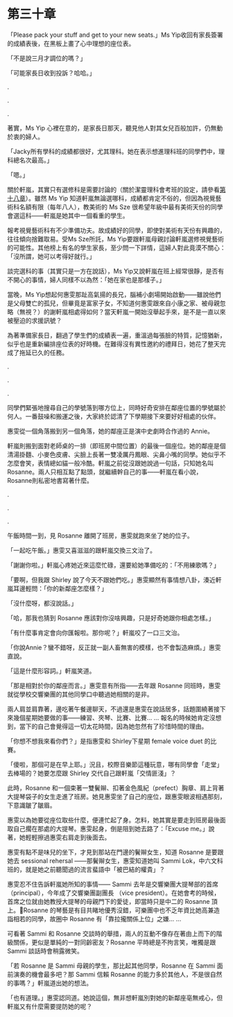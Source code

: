 # 第三十章

「Please pack your stuff and get to your new seats.」Ms Yip收回有家長簽署的成績表後，在黑板上畫了心中理想的座位表。

「不是說三月才調位的嗎？」

「可能家長日收到投訴？哈哈。」

.

.

.

著實，Ms Yip 心裡在意的，是家長日那天，聽見他人對其女兒百般加許，仍無動於衷的婦人。

「Jacky所有學科的成績都很好，尤其理科。她在表示想進理科班的同學們中，理科總名次最高。」

「嗯。」

關於軒嵐，其實只有選修科是需要討論的（關於潔靈理科會考班的設定，請參看[第十八章](ch18.md)）。雖然 Ms Yip 知道軒嵐無論選哪科，成績都肯定不俗的，但因為視覺藝術科名額有限（每年八人），教美術的 Ms Sze 很希望年級中最有美術天份的同學會選這科——軒嵐是她其中一個看重的學生。

報考視覺藝術科有不少準備功夫。故成績好的同學，即使對美術有天份有興趣的，往往傾向捨難取易。受Ms Sze所託，Ms Yip要跟軒嵐母親討論軒嵐選修視覺藝術的可能性。其他榜上有名的學生家長，至少問一下詳情，這婦人對此竟漠不關心：「沒所謂，她可以考得好就行。」

談完選科的事（其實只是一方在說話），Ms Yip又說軒嵐在班上經常很靜，是否有不開心的事情，婦人同樣不以為然：「她在家也是那樣子。」

當晚，Ms Yip想起何惠雯那趾高氣揚的長兄，腦補小劇場開始啟動——雖說他們是父母雙亡的孤兒，但畢竟是富家子女，不知道何惠雯跟來自小康之家、被母親忽略（無視？）的謝軒嵐相處得如何？當天軒嵐一開始沒舉起手來，是不是一直以來被壓迫的求援訊號？

為著準備家長日，翻過了學生們的成績表一遍，重溫過每張臉的特質，記憶猶新，似乎也是重新編排座位表的好時機。在難得沒有異性邀約的禮拜日，她花了整天完成了拖延已久的任務。

.

.

.

同學們緊張地搜尋自己的學號落到哪方位上，同時好奇安排在鄰座位置的學號屬於何人。一番鼓噪和搬運之後，大家終於認清了下學期接下來要好好相處的伙伴。

惠雯從一個角落搬到另一個角落，她的鄰座正是演中史劇時合作過的 Annie。

軒嵐則搬到面對老師桌的一排（即班房中間位置）的最後一個座位。她的鄰座是個清湯掛麵、小麥色皮膚、尖臉上長著一雙凌厲丹鳳眼、尖鼻小嘴的同學。她似乎不怎麼會笑，表情總如貓一般冷酷。軒嵐之前從沒跟她說過一句話，只知她名叫Rosanne。兩人只相互點了點頭，就繼續幹自己的事——軒嵐在看小說，Rosanne則私密地書寫著什麼。

.

.

.

午飯時間一到，見 Rosanne 離開了班房，惠雯就跑來坐了她的位子。

「一起吃午飯。」惠雯又喜滋滋的跟軒嵐交換三文治了。

「謝謝你啦。」軒嵐心疼她近來這麼忙碌，還要給她準備吃的：「不用練歌嗎？」

「要啊，但我跟 Shirley 說了今天不跟她們吃。」惠雯顯然有事情想八卦，湊近軒嵐耳邊輕問：「你的新鄰座怎麼樣？」

「沒什麼呀，都沒說話。」

「哈，那我也猜到 Rosanne 應該對你沒啥興趣，只是好奇她跟你相處怎樣。」

「有什麼事肯定會向你匯報啦。那你呢？」軒嵐咬了一口三文治。

「你說Annie？蠻不錯呀，反正就一副人畜無害的模樣，也不會製造麻煩。」惠雯直說。

「這是什麼形容詞。」軒嵐笑道。

「那是相對於你的鄰座而言。」惠雯意有所指——去年跟 Rosanne 同班時，惠雯就從學校交響樂團的其他同學口中聽過她相關的是非。

兩人肩並肩靠著，邊吃著午餐邊聊天，不過還是惠雯在說話居多，話題圍繞著接下來幾個星期她要做的事——練習、夾琴、比賽、比賽... ... 報名的時候她肯定沒想到，當下的自己會覺得這一切太花時間，因為她忽然有了珍惜時間的理由。

「你想不想我來看你們？」是指惠雯和 Shirley下星期 female voice duet 的比賽。

「傻啦，那個可是在早上耶。」況且，校際音樂節這種玩意，哪有同學會「走堂」去棒場的？她要怎麼跟 Shirley 交代自己跟軒嵐「交情匪淺」？

此時，Rosanne 和一個束著一雙鬢辮、扣著金色風紀（prefect）胸章、肩上背著大提琴袋子的女生走進了班房。她見惠雯坐了自己的座位，跟惠雯眼波相遇那刻，下意識皺了皺眉。

惠雯以為她要從座位取些什麼，便連忙起了身。怎料，她其實是要走到班房最後面取自己擱在那處的大提琴。惠雯起身，倒是阻到她去路了：「Excuse me。」說著，她輕輕擦過惠雯右肩走到後面去。

惠雯有點不是味兒的坐下，才見到那站在門邊的鬢辮女生，知道 Rosanne 是要跟她去 sessional rehersal ——那鬢辮女生，惠雯知道她叫 Sammi Lok，中六文科班的，就是她之前聽聞過的流言蜚語中「被巴結的權貴」？

惠雯忍不住告訴軒嵐她所知的事情—— Sammi 去年是交響樂團大提琴部的首席（principal），今年成了交響樂團副團長 （vice president）。在她會考的時候，首席之位就由她教授大提琴的母親門下的愛徒，即當時只是中二的 Rosanne 頂上。Rosanne 的琴藝是有目共睹地優秀沒錯，可樂團中也不乏年資比她高兼造詣相若的同學，故圈中 Rosanne 有「靠拉攏關係上位」之嫌... ...

可看著 Sammi 和 Rosanne 交談時的舉措，兩人的互動不像存在著由上而下的階級關係，更似是單純的一對同齡密友？Rosanne 平時總是不拘言笑，唯獨是跟 Sammi 談話時會稍露微笑。

「若 Rosanne 是 Sammi 母親的學生，那比起其他同學，Rosanne 在 Sammi 面前演奏的機會最多吧？那 Sammi 信賴 Rosanne 的能力多於其他人，不是很自然的事嗎？」軒嵐道出她的想法。

「也有道理。」惠雯認同道。她說這個，無非想軒嵐別對她的新鄰座亳無戒心，但軒嵐又有什麼需要提防她的呢？

